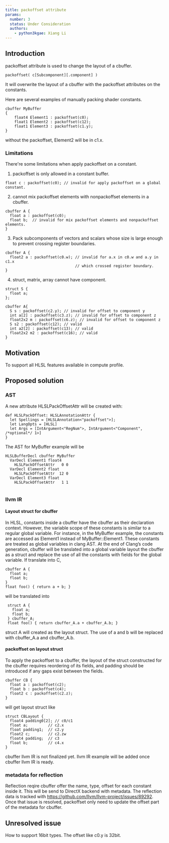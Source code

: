 ```yaml
---
title: packoffset attribute
params:
  number: 3
  status: Under Consideration
  authors: 
    - python3kgae: Xiang Li
---
```


## Introduction

packoffset attribute is used to change the layout of a cbuffer.

```
packoffset( c[Subcomponent][.component] )
```

It will overwrite the layout of a cbuffer with the packoffset attributes on
the constants.

Here are several examples of manually packing shader constants.

```
cbuffer MyBuffer
{
    float4 Element1 : packoffset(c0);
    float1 Element2 : packoffset(c12);
    float1 Element3 : packoffset(c1.y);
}
```
without the packoffset, Element2 will be in c1.x.


### Limitations

There're some limitations when apply packoffset on a constant.

1. packoffset is only allowed in a constant buffer.
```
float c : packoffset(c0); // invalid for apply packoffset on a global constant.
```

2. cannot mix packoffset elements with nonpackoffset elements in a cbuffer.
```
cbuffer A {
  float a : packoffset(c0);
  float b;  // invalid for mix packoffset elements and nonpackoffset elements.
}
```
3. Pack subcomponents of vectors and scalars whose size is large enough to prevent crossing register boundaries.
```
cbuffer A {
  float2 a : packoffset(c0.w); // invalid for a.x in c0.w and a.y in c1.x 
                               // which crossed register boundary.
}
```
4. struct, matrix, array cannot have component.
```
struct S {
  float a;
};

cbuffer A{
  S s : packoffset(c2.y); // invalid for offset to component y
  int a[2] : packoffset(c3.z); // invalid for offset to component z
  float2x2 m : packoffset(c6.z); // invalid for offset to component z
  S s2 : packoffset(c12); // valid
  int a2[2] : packoffset(c13); // valid
  float2x2 m2 : packoffset(c16); // valid
}
```

## Motivation

To support all HLSL features available in compute profile.

## Proposed solution

### AST

A new attribute HLSLPackOffsetAttr will be created with:
```
def HLSLPackOffset: HLSLAnnotationAttr {
  let Spellings = [HLSLAnnotation<"packoffset">];
  let LangOpts = [HLSL]
  let Args = [IntArgument<"RegNum">, IntArgument<"Component", /*optional*/ 1>]
}
```

The AST for MyBuffer example will be
```
HLSLBufferDecl cbuffer MyBuffer
  VarDecl Element1 float4
    HLSLPackOffsetAttr   0 0
  VarDecl Element2 float
    HLSLPackOffsetAttr  12 0
  VarDecl Element3 float
    HLSLPackOffsetAttr   1 1
  
```

### llvm IR

#### Layout struct for cbuffer
In HLSL, constants inside a cbuffer have the cbuffer as their declaration 
context. 
However, the variable scope of these constants is similar to a regular 
global variable. For instance, in the MyBuffer example, the constants are 
accessed as Element1 instead of MyBuffer::Element1. 
These constants are treated as global variables in clang AST.
At the end of Clang’s code generation, cbuffer will be translated into a 
global variable layout the cbuffer as a struct and replace the use of all 
the constants with fields for the global variable.
If translate into C,
 ```
 cbuffer A {
   float a;
   float b;
 }
 float foo() { return a + b; }
```
 will be translated into
```
 struct A {
   float a;
   float b;
 } cbuffer_A;
 float foo() { return cbuffer_A.a + cbuffer_A.b; }
```
struct A will created as the layout struct.
The use of a and b will be replaced with cbuffer_A.a and cbuffer_A.b.

#### packoffset on layout struct
To apply the packoffset to a cbuffer, the layout of the struct constructed for 
the cbuffer requires reordering of its fields, and padding should be introduced
if any gaps exist between the fields.
```
cbuffer CB {
  float a : packoffset(c2);
  float b : packoffset(c4);
  float2 c : packoffset(c2.z);
}
```
will get layout struct like
```
struct CBLayout {
  float4 padding0[2]; // c0/c1
  float a;         // c2.x
  float padding1;  // c2.y
  float2 c;        // c2.zw
  float4 padding;  // c3
  float b;         // c4.x
}
```

cbuffer llvm IR is not finalized yet.
llvm IR example will be added once cbuffer llvm IR is ready.

### metadata for reflection

Reflection reqire cbuffer offer the name, type, offset for each constant inside it.
This will be send to DirectX backend with metadata.
The reflection data is tracked with https://github.com/llvm/llvm-project/issues/89292.
Once that issue is resolved, packoffset only need to update the offset part of the 
metadata for cbuffer.

## Unresolved issue

How to support 16bit types.
The offset like c0.y is 32bit.
